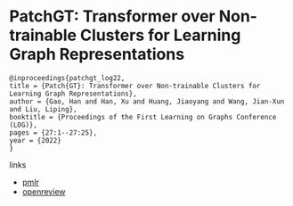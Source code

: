 # PatchGT: Transformer over Non-trainable Clusters for Learning Graph Representations

```
@inproceedings{patchgt_log22,
title = {Patch{GT}: Transformer over Non-trainable Clusters for Learning Graph Representations},
author = {Gao, Han and Han, Xu and Huang, Jiaoyang and Wang, Jian-Xun and Liu, Liping},
booktitle = {Proceedings of the First Learning on Graphs Conference (LOG)},
pages = {27:1--27:25},
year = {2022}
}
```

links
- [pmlr](https://proceedings.mlr.press/v198/gao22a.html)
- [openreview](https://openreview.net/forum?id=Vbfr1jiMxYS)
